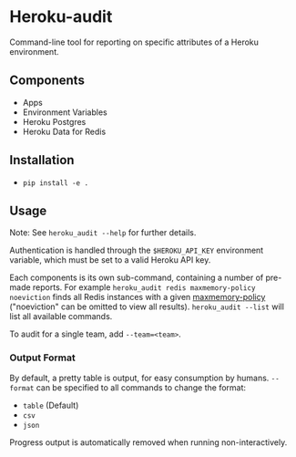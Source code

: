 # Heroku-audit

Command-line tool for reporting on specific attributes of a Heroku environment.

## Components

- Apps
- Environment Variables
- Heroku Postgres
- Heroku Data for Redis

## Installation

- `pip install -e .`

## Usage

Note: See `heroku_audit --help` for further details.

Authentication is handled through the `$HEROKU_API_KEY` environment variable, which must be set to a valid Heroku API key.

Each components is its own sub-command, containing a number of pre-made reports. For example `heroku_audit redis maxmemory-policy noeviction` finds all Redis instances with a given [maxmemory-policy](https://devcenter.heroku.com/articles/heroku-redis#maxmemory-policy) ("noeviction" can be omitted to view all results). `heroku_audit --list` will list all available commands.

To audit for a single team, add `--team=<team>`.

### Output Format

By default, a pretty table is output, for easy consumption by humans. `--format` can be specified to all commands to change the format:

- `table` (Default)
- `csv`
- `json`

Progress output is automatically removed when running non-interactively.
